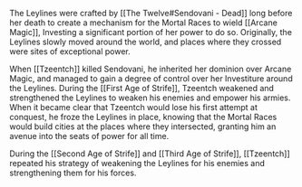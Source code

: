 The Leylines were crafted by [[The Twelve#Sendovani - Dead]] long before her death to create a mechanism for the Mortal Races to wield [[Arcane Magic]], Investing a significant portion of her power to do so. Originally, the Leylines slowly moved around the world, and places where they crossed were sites of exceptional power.

When [[Tzeentch]] killed Sendovani, he inherited her dominion over Arcane Magic, and managed to gain a degree of control over her Investiture around the Leylines. During the [[First Age of Strife]], Tzeentch weakened and strengthened the Leylines to weaken his enemies and empower his armies. When it became clear that Tzeentch would lose his first attempt at conquest, he froze the Leylines in place, knowing that the Mortal Races would build cities at the places where they intersected, granting him an avenue into the seats of power for all time.

During the [[Second Age of Strife]] and [[Third Age of Strife]], [[Tzeentch]] repeated his strategy of weakening the Leylines for his enemies and strengthening them for his forces.